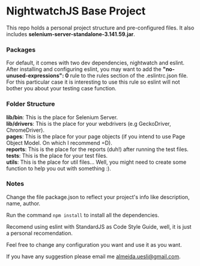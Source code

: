 # NightwatchJS Base Project

This repo holds a personal project structure and pre-configured files. It also includes **selenium-server-standalone-3.141.59.jar**.

### Packages

For default, it comes with two dev dependencies, nightwatch and eslint. After installing and configuring eslint, you may want to add the **"no-unused-expressions": 0** rule to the rules section of the .eslintrc.json file. For this particular case it is interesting to use this rule so eslint will not bother you about your testing case function.

### Folder Structure

**lib/bin**: This is the place for Selenium Server.  
**lib/drivers**: This is the place for your webdrivers (e.g GeckoDriver, ChromeDriver).  
**pages**: This is the place for your page objects (if you intend to use Page Object Model. On which I recommend =D).  
**reports**: This is the place for the reports (duh!) after running the test files.  
**tests**: This is the place for your test files.  
**utils**: This is the place for util files... Well, you might need to create some function to help you out with something :).  

### Notes

Change the file package.json to reflect your project's info like description, name, author.

Run the command ```npm install``` to install all the dependencies.

Recomend using eslint with StandardJS as Code Style Guide, well, it is just a personal recomendation.

Feel free to change any configuration you want and use it as you want.

If you have any suggestion please email me almeida.uesli@gmail.com.
